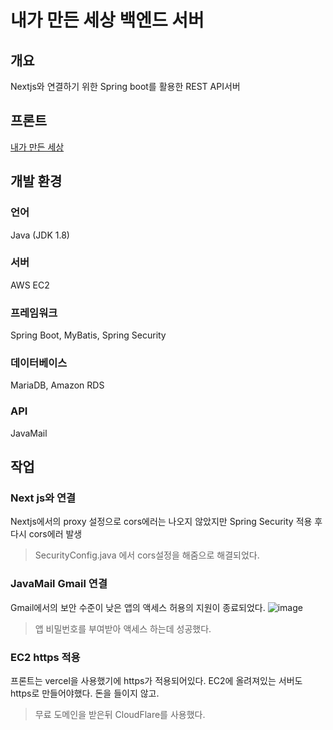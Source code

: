 # 내가 만든 세상 백엔드 서버

## 개요
Nextjs와 연결하기 위한 Spring boot를 활용한 REST API서버

## 프론트
[내가 만든 세상](https://github.com/JSB-human/mwim)

## 개발 환경
### 언어
Java (JDK 1.8)
### 서버
AWS EC2
### 프레임워크
Spring Boot, MyBatis, Spring Security
### 데이터베이스
MariaDB, Amazon RDS
### API
JavaMail

## 작업

### Next js와 연결 
Nextjs에서의 proxy 설정으로 cors에러는 나오지 않았지만 Spring Security 적용 후 다시 cors에러 발생  
> SecurityConfig.java 에서 cors설정을 해줌으로 해결되었다.

### JavaMail Gmail 연결
Gmail에서의 보안 수준이 낮은 앱의 액세스 허용의 지원이 종료되었다.
![image](https://user-images.githubusercontent.com/59051855/183757687-c88d1aa4-4341-486f-82ca-5e7a6640a350.png)
> 앱 비밀번호를 부여받아 액세스 하는데 성공했다.

### EC2 https 적용
프론트는 vercel을 사용했기에 https가 적용되어있다. EC2에 올려져있는 서버도 https로 만들어야했다. 돈을 들이지 않고.
> 무료 도메인을 받은뒤 CloudFlare를 사용했다.

